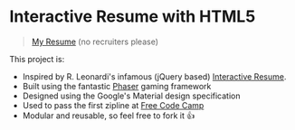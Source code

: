 # Interactive Resume with HTML5

> [My Resume](http://resume.jndesigns.io/) (no recruiters please)

This project is:
* Inspired by R. Leonardi's infamous (jQuery based)  [Interactive Resume](rleonardi.com/interactive-resume/).
* Built using the fantastic [Phaser](phaser.io) gaming framework
* Designed using the Google's Material design specification
* Used to pass the first zipline at [Free Code Camp](freecodecamp.com)
* Modular and reusable, so feel free to fork it  :thumbsup:
